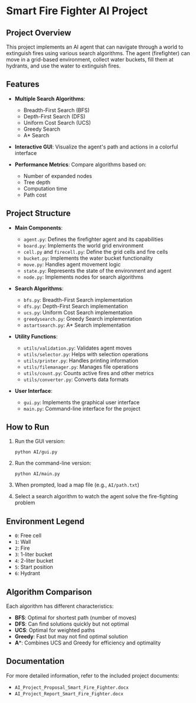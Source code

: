 # Smart Fire Fighter AI Project

## Project Overview

This project implements an AI agent that can navigate through a world to extinguish fires using various search algorithms. The agent (firefighter) can move in a grid-based environment, collect water buckets, fill them at hydrants, and use the water to extinguish fires.

## Features

- **Multiple Search Algorithms**:
  - Breadth-First Search (BFS)
  - Depth-First Search (DFS)
  - Uniform Cost Search (UCS)
  - Greedy Search
  - A* Search

- **Interactive GUI**: Visualize the agent's path and actions in a colorful interface
- **Performance Metrics**: Compare algorithms based on:
  - Number of expanded nodes
  - Tree depth
  - Computation time
  - Path cost

## Project Structure

- **Main Components**:
  - `agent.py`: Defines the firefighter agent and its capabilities
  - `board.py`: Implements the world grid environment
  - `cell.py` and `firecell.py`: Define the grid cells and fire cells
  - `bucket.py`: Implements the water bucket functionality
  - `move.py`: Handles agent movement logic
  - `state.py`: Represents the state of the environment and agent
  - `node.py`: Implements nodes for search algorithms

- **Search Algorithms**:
  - `bfs.py`: Breadth-First Search implementation
  - `dfs.py`: Depth-First Search implementation
  - `ucs.py`: Uniform Cost Search implementation
  - `greedysearch.py`: Greedy Search implementation
  - `astartsearch.py`: A* Search implementation

- **Utility Functions**:
  - `utils/validation.py`: Validates agent moves
  - `utils/selector.py`: Helps with selection operations
  - `utils/printer.py`: Handles printing information
  - `utils/filemanager.py`: Manages file operations
  - `utils/count.py`: Counts active fires and other metrics
  - `utils/converter.py`: Converts data formats

- **User Interface**:
  - `gui.py`: Implements the graphical user interface
  - `main.py`: Command-line interface for the project

## How to Run

1. Run the GUI version:
   ```
   python AI/gui.py
   ```

2. Run the command-line version:
   ```
   python AI/main.py
   ```

3. When prompted, load a map file (e.g., `AI/path.txt`)

4. Select a search algorithm to watch the agent solve the fire-fighting problem

## Environment Legend

- `0`: Free cell
- `1`: Wall
- `2`: Fire
- `3`: 1-liter bucket
- `4`: 2-liter bucket
- `5`: Start position
- `6`: Hydrant

## Algorithm Comparison

Each algorithm has different characteristics:
- **BFS**: Optimal for shortest path (number of moves)
- **DFS**: Can find solutions quickly but not optimal
- **UCS**: Optimal for weighted paths
- **Greedy**: Fast but may not find optimal solution
- **A***: Combines UCS and Greedy for efficiency and optimality

## Documentation

For more detailed information, refer to the included project documents:
- `AI_Project_Proposal_Smart_Fire_Fighter.docx`
- `AI_Project_Report_Smart_Fire_Fighter.docx`
